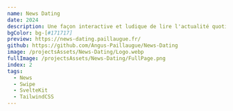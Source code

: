 ```yaml
---
name: News Dating
date: 2024
description: Une façon interactive et ludique de lire l'actualité quotidienne.
bgColor: bg-[#171717]
preview: https://news-dating.paillaugue.fr/
github: https://github.com/Angus-Paillaugue/News-Dating
image: /projectsAssets/News-Dating/Logo.webp
fullImage: /projectsAssets/News-Dating/FullPage.png
index: 2
tags:
  - News
  - Swipe
  - SvelteKit
  - TailwindCSS
---
```

